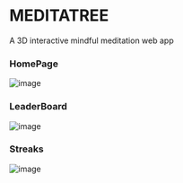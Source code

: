 # MEDITATREE

A 3D interactive mindful meditation web app

### HomePage
![image](https://user-images.githubusercontent.com/55398806/119520024-8ab8a480-bd97-11eb-9638-7aec1fc0076c.png)
### LeaderBoard
![image](https://user-images.githubusercontent.com/55398806/119521158-8476f800-bd98-11eb-9bf3-32f9ab388f97.png)
### Streaks
![image](https://user-images.githubusercontent.com/55398806/119521362-b0927900-bd98-11eb-83d4-4e4f228ee146.png)
